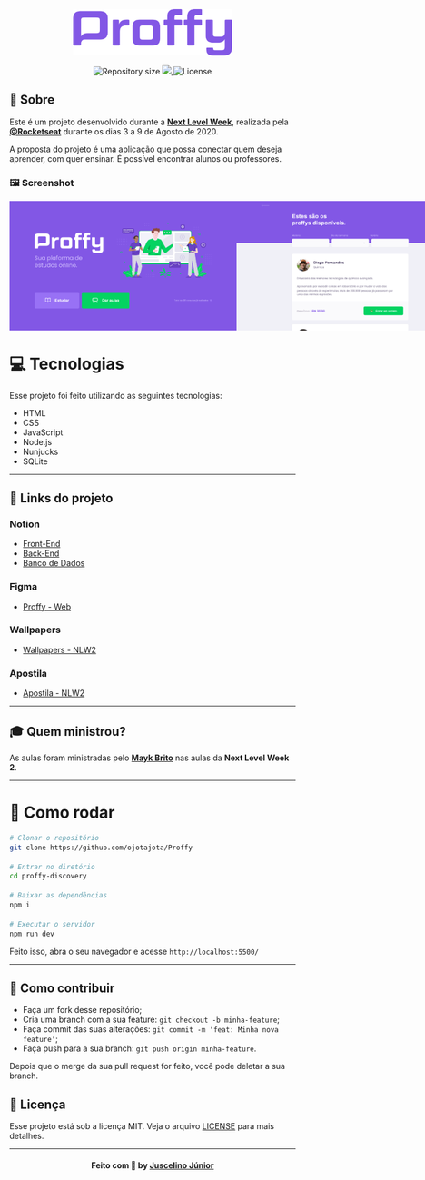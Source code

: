 <p align="center">
   <img src="./.github/logo.png" alt="Proffy" width="280"/>
</p>
<p align="center">	
  <img alt="Repository size" src="https://img.shields.io/github/repo-size/ojotajota/proffy?color=774DD6">
  <a aria-label="Completed" href="https://nextlevelweek.com/episodios/omnistack/edicao/2">
    <img src="https://img.shields.io/badge/Proffy-NLW 2.0-8257E5?logo=data:image/png;base64,iVBORw0KGgoAAAANSUhEUgAAABAAAAAQCAMAAAAoLQ9TAAAALVBMVEVHcExxWsF0XMJzXMJxWcFsUsD///9jRrzY0u6Xh9Gsn9n39fyMecy0qd2bjNJWBT0WAAAABHRSTlMA2Do606wF2QAAAGlJREFUGJVdj1cWwCAIBLEsRU3uf9xobDH8+GZwUYi8i6ucJwrxKE+7D0G9Q4vlYqtmCSjndr4CgCgzlyFgfKfKCVO0LrPKjmiqMxGXkJwNnXskqWG+1oSM+BSwD8f29YLNjvx/OQrn+g99oQSoNmt3PgAAAABJRU5ErkJggg=="></img>
  </a>
  <img alt="License" src="https://img.shields.io/badge/license-MIT-8257E5">
</p>

## 📖 Sobre

Este é um projeto desenvolvido durante a **[Next Level Week](https://nextlevelweek.com/)**, realizada pela **[@Rocketseat](https://github.com/Rocketseat)** durante os dias 3 a 9 de Agosto de 2020.

A proposta do projeto é uma aplicação que possa conectar quem deseja aprender, com quer ensinar. É possível encontrar alunos ou professores.

### 🖼 Screenshot
<div style="display: flex; flex-direction: 'row'; align-items: 'center';">
   <img src="./.github/web-landing.png" width="400px">
   <img src="./.github/web-list.png" width="400px">
</div> 

# 💻 Tecnologias
Esse projeto foi feito utilizando as seguintes tecnologias:

- HTML
- CSS
- JavaScript
- Node.js 
- Nunjucks 
- SQLite 

--- 

## 🔗 Links do projeto

### Notion
- [Front-End](https://www.notion.so/Front-end-ab15ef64dbe7459aba38364cf60af9d2)
- [Back-End](https://www.notion.so/Back-end-4440c9aeda8c47d4856a8e4d4069e379)
- [Banco de Dados](https://www.notion.so/Banco-de-Dados-c6b7589f7ca740979a746d9289ab71f6)

### Figma
- [Proffy - Web](https://www.figma.com/file/GHGS126t7WYjnPZdRKChJF/Proffy-Web)

### Wallpapers
- [Wallpapers - NLW2](https://prismic-io.s3.amazonaws.com/rocketseat/58e4118a-6e42-4679-b24a-1bf697415efb_NLW_wallpapers.zip)

### Apostila
- [Apostila - NLW2](https://storage.googleapis.com/golden-wind/nextlevelweek/Apostila-NLW2.pdf)

---

## 🎓 Quem ministrou?

As aulas foram ministradas pelo **[Mayk Brito](https://github.com/maykbrito)** nas aulas da **Next Level Week 2**.

---

# 👷 Como rodar
```bash
# Clonar o repositório
git clone https://github.com/ojotajota/Proffy

# Entrar no diretório
cd proffy-discovery

# Baixar as dependências
npm i

# Executar o servidor
npm run dev
```

Feito isso, abra o seu navegador e acesse `http://localhost:5500/`

---

## 🤔 Como contribuir

- Faça um fork desse repositório;
- Cria uma branch com a sua feature: `git checkout -b minha-feature`;
- Faça commit das suas alterações: `git commit -m 'feat: Minha nova feature'`;
- Faça push para a sua branch: `git push origin minha-feature`.

Depois que o merge da sua pull request for feito, você pode deletar a sua branch.

## 📝 Licença

Esse projeto está sob a licença MIT. Veja o arquivo [LICENSE](LICENSE) para mais detalhes.

---

<h4 align="center">
    Feito com 💜 by <a href="https://www.linkedin.com/in/juscelino-júnior-19aab5113/" target="_blank">Juscelino Júnior</a>
</h4>

